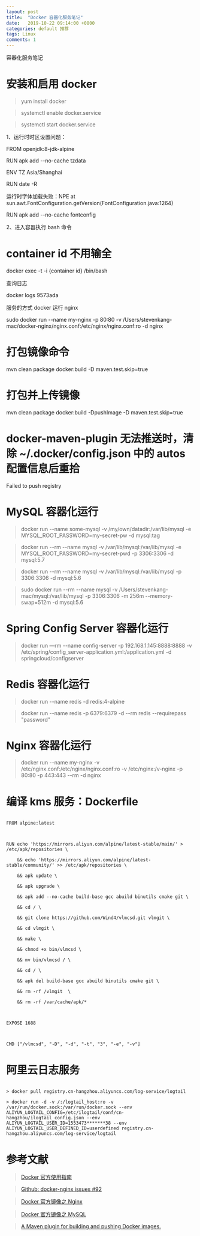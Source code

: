 ```yaml
---
layout: post
title:  "Docker 容器化服务笔记"
date:   2019-10-22 09:14:00 +0800
categories: default 推荐
tags: Linux
comments: 1
---
```


容器化服务笔记



# 安装和启用 docker

> yum install docker

> systemctl enable docker.service

> systemctl start docker.service



1、运行时时区设置问题：

FROM openjdk:8-jdk-alpine

RUN apk add --no-cache tzdata

ENV TZ Asia/Shanghai



RUN date -R



运行时字体加载失败：NPE at sun.awt.FontConfiguration.getVersion(FontConfiguration.java:1264)

RUN apk add --no-cache fontconfig





2、进入容器执行 bash 命令

# container id 不用输全

docker exec -t -i {container id} /bin/bash



查询日志

docker logs 9573ada



服务的方式 docker 运行 nginx

sudo docker run --name my-nginx -p 80:80 -v /Users/stevenkang-mac/docker-nginx/nginx.conf:/etc/nginx/nginx.conf:ro -d nginx



# 打包镜像命令

mvn clean package docker:build -D maven.test.skip=true



# 打包并上传镜像

mvn clean package docker:build -DpushImage -D maven.test.skip=true



# docker-maven-plugin 无法推送时，清除 ~/.docker/config.json 中的 autos 配置信息后重拾

Failed to push registry



# MySQL 容器化运行

 > docker run --name some-mysql -v /my/own/datadir:/var/lib/mysql -e MYSQL_ROOT_PASSWORD=my-secret-pw -d mysql:tag

 > docker run --rm --name mysql -v /var/lib/mysql:/var/lib/mysql -e MYSQL_ROOT_PASSWORD=my-secret-pwd -p 3306:3306 -d mysql:5.7

 > docker run --rm --name mysql -v /var/lib/mysql:/var/lib/mysql -p 3306:3306 -d mysql:5.6

 > sudo docker run --rm --name mysql -v /Users/stevenkang-mac/mysql:/var/lib/mysql -p 3306:3306 -m 256m --memory-swap=512m -d mysql:5.6



# Spring Config Server 容器化运行

 > docker run —rm --name config-server -p 192.168.1.145:8888:8888 -v /etc/spring/config_server-application.yml:/application.yml -d springcloud/configserver



# Redis 容器化运行

 > docker run --name redis -d redis:4-alpine

 > docker run --name redis -p 6379:6379 -d --rm redis --requirepass "password"



# Nginx 容器化运行

 > docker run --name my-nginx -v /etc/nginx.conf:/etc/nginx/nginx.conf:ro -v /etc/nginx:/v-nginx -p 80:80 -p 443:443 --rm -d nginx



# 编译 kms 服务：Dockerfile

```

FROM alpine:latest



RUN echo 'https://mirrors.aliyun.com/alpine/latest-stable/main/' > /etc/apk/repositories \

    && echo 'https://mirrors.aliyun.com/alpine/latest-stable/community/' >> /etc/apk/repositories \

    && apk update \

    && apk upgrade \

    && apk add --no-cache build-base gcc abuild binutils cmake git \

    && cd / \

    && git clone https://github.com/Wind4/vlmcsd.git vlmgit \

    && cd vlmgit \

    && make \

    && chmod +x bin/vlmcsd \

    && mv bin/vlmcsd / \

    && cd / \

    && apk del build-base gcc abuild binutils cmake git \

    && rm -rf /vlmgit  \

    && rm -rf /var/cache/apk/*



EXPOSE 1688



CMD ["/vlmcsd", "-D", "-d", "-t", "3", "-e", "-v"]

```



# 阿里云日志服务

```

> docker pull registry.cn-hangzhou.aliyuncs.com/log-service/logtail

> docker run -d -v /:/logtail_host:ro -v /var/run/docker.sock:/var/run/docker.sock --env ALIYUN_LOGTAIL_CONFIG=/etc/ilogtail/conf/cn-hangzhou/ilogtail_config.json --env ALIYUN_LOGTAIL_USER_ID=1553473*******38 --env ALIYUN_LOGTAIL_USER_DEFINED_ID=userdefined registry.cn-hangzhou.aliyuncs.com/log-service/logtail 

```



# 参考文献

 > [Docker 官方使用指南](https://docs.docker.com/get-started/)

 > [Github: docker-nginx issues #92](https://github.com/nginxinc/docker-nginx/issues/92#issuecomment-224974379)

 > [Docker 官方镜像之 Nginx](https://hub.docker.com/_/nginx)

 > [Docker 官方镜像之 MySQL](https://hub.docker.com/_/mysql)

 > [A Maven plugin for building and pushing Docker images.](https://github.com/spotify/docker-maven-plugin)